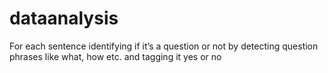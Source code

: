 # dataanalysis
For each sentence identifying  if it’s a question or not by detecting question phrases like what, how etc. and tagging  it yes or no
